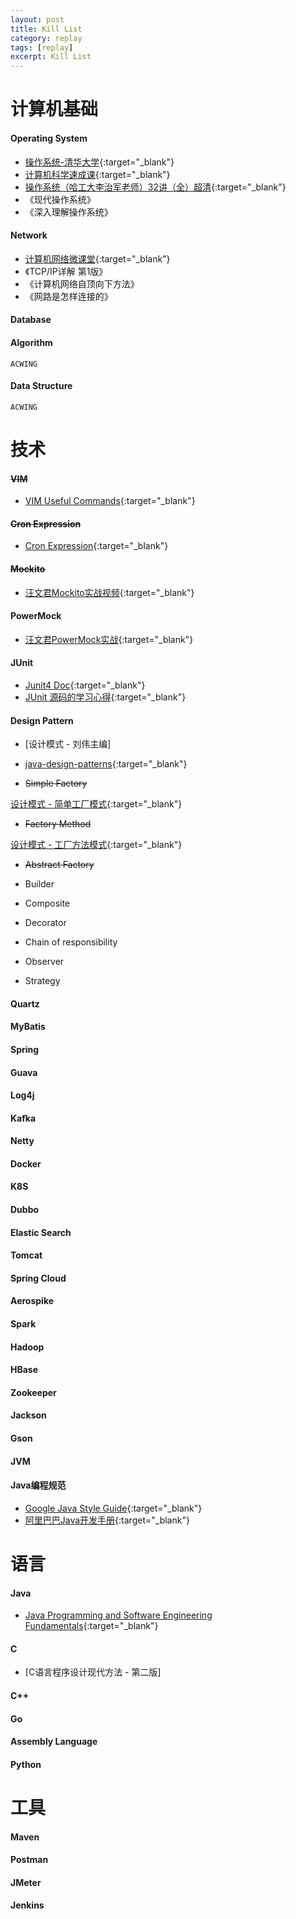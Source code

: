 ```yaml
---
layout: post
title: Kill List
category: replay
tags: [replay]
excerpt: Kill List
---
```



# 计算机基础 

#### Operating System    

- [操作系统-清华大学](https://www.xuetangx.com/learn/THU08091000267/THU08091000267/4231154/video/6287057){:target="_blank"}  
- [计算机科学速成课](https://www.bilibili.com/video/BV1EW411u7th){:target="_blank"}  
- [操作系统（哈工大李治军老师）32讲（全）超清](https://www.bilibili.com/video/BV1d4411v7u7){:target="_blank"}  
- 《现代操作系统》  
- 《深入理解操作系统》  

#### Network    

- [计算机网络微课堂](https://www.bilibili.com/video/BV1c4411d7jb){:target="_blank"}  
- 《TCP/IP详解 第1版》  
- 《计算机网络自顶向下方法》  
- 《网路是怎样连接的》    

#### Database
#### Algorithm  

`ACWING`  

#### Data Structure  

`ACWING`  

# 技术  

#### ~~VIM~~  

- [VIM Useful Commands](http://yaoyichen.cn/tool/2020/11/24/vim-useful-commands.html){:target="_blank"}  

#### ~~Cron Expression~~  

- [Cron Expression](http://yaoyichen.cn/tool/2020/12/04/cron-expression.html){:target="_blank"}  

#### ~~Mockito~~  

- [汪文君Mockito实战视频](https://www.bilibili.com/video/BV1jJ411A7Sv?p=10&t=1563){:target="_blank"} 

#### PowerMock  

- [汪文君PowerMock实战](https://www.bilibili.com/video/BV12J411S7mp?p=4&t=489){:target="_blank"}  

#### JUnit  

- [Junit4 Doc](https://github.com/junit-team/junit4/wiki){:target="_blank"}  
- [JUnit 源码的学习心得](https://github.com/fanofxiaofeng/NaiveJUnitIntroduction){:target="_blank"}  


#### Design Pattern    

- [设计模式 - 刘伟主编]  
- [java-design-patterns](https://github.com/iluwatar/java-design-patterns){:target="_blank"}  


- ~~Simple Factory~~  

[设计模式 - 简单工厂模式](http://yaoyichen.cn/design-pattern/2021/01/16/design-pattern-simple-factory.html){:target="_blank"}  

- ~~Factory Method~~  

[设计模式 - 工厂方法模式](http://yaoyichen.cn/design-pattern/2021/01/17/design-pattern-factory-method.html){:target="_blank"}  

- ~~Abstract Factory~~  


- Builder  
- Composite  
- Decorator  
- Chain of responsibility  
- Observer  
- Strategy    

#### Quartz  
#### MyBatis  
#### Spring  
#### Guava  
#### Log4j  
#### Kafka  
#### Netty  
#### Docker  
#### K8S  
#### Dubbo  
#### Elastic Search  
#### Tomcat  
#### Spring Cloud  
#### Aerospike  
#### Spark  
#### Hadoop  
#### HBase  
#### Zookeeper  
#### Jackson  
#### Gson  
#### JVM  

#### Java编程规范  
- [Google Java Style Guide](https://google.github.io/styleguide/javaguide.html){:target="_blank"}  
- [阿里巴巴Java开发手册](https://github.com/alibaba/p3c){:target="_blank"}  


# 语言  

#### Java  

- [Java Programming and Software Engineering Fundamentals](https://www.coursera.org/specializations/java-programming){:target="_blank"}  

#### C  

- [C语言程序设计现代方法 - 第二版]  

#### C++  
#### Go  
#### Assembly Language  
#### Python  

# 工具  

#### Maven
#### Postman  
#### JMeter  
#### Jenkins  
